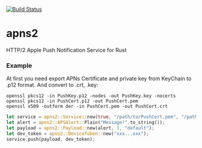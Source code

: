 [![Build Status](https://travis-ci.org/tkabit/apns2.svg?branch=master)](https://travis-ci.org/tkabit/apns2)
# apns2
HTTP/2 Apple Push Notification Service for Rust

### Example

At first you need export APNs Certificate and private key from KeyChain to .p12 format. And convert to .crt, .key:
```shell
openssl pkcs12 -in PushKey.p12 -nodes -out PushKey.key -nocerts
openssl pkcs12 -in PushCert.p12 -out PushCert.pem
openssl x509 -outform der -in PushCert.pem -out PushCert.crt
```

```rust
let service = apns2::Service::new(true, "/path/to/PushCert.pem", "/path/to/PushKey.key");
let alert = apns2::APSAlert::Plain("Message!".to_string());
let payload = apns2::Payload::new(alert, 1, "default");
let dev_token = apns2::DeviceToken::new("xxx...xxx");
service.push(payload, dev_token);
```
